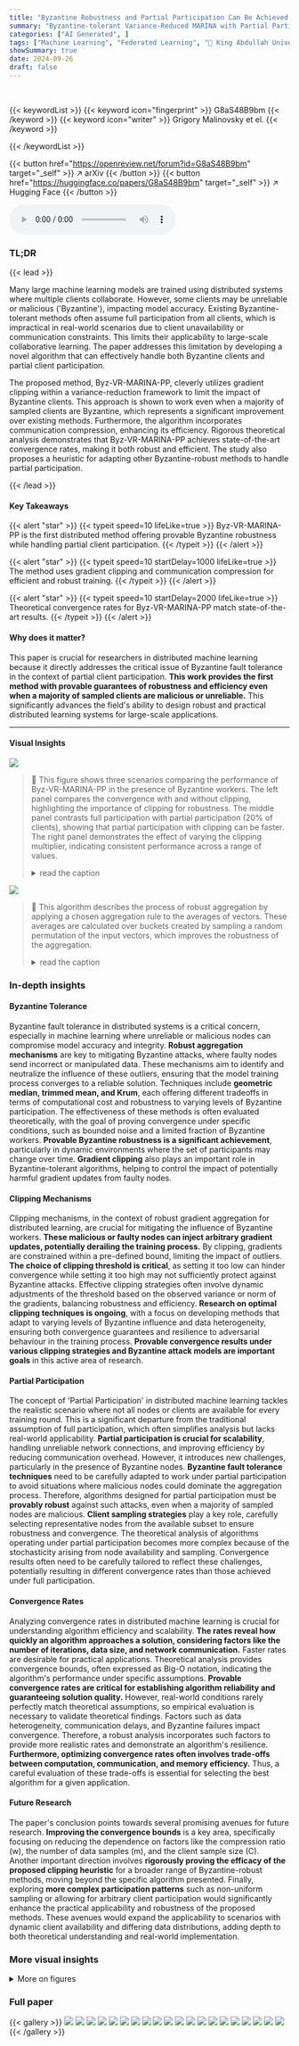 ```yaml
---
title: "Byzantine Robustness and Partial Participation Can Be Achieved at Once: Just Clip Gradient Differences"
summary: "Byzantine-tolerant Variance-Reduced MARINA with Partial Participation (Byz-VR-MARINA-PP) is the first distributed method to simultaneously achieve Byzantine robustness and partial client participation..."
categories: ["AI Generated", ]
tags: ["Machine Learning", "Federated Learning", "🏢 King Abdullah University of Science and Technology",]
showSummary: true
date: 2024-09-26
draft: false
---
```


<br>

{{< keywordList >}}
{{< keyword icon="fingerprint" >}} G8aS48B9bm {{< /keyword >}}
{{< keyword icon="writer" >}} Grigory Malinovsky et el. {{< /keyword >}}
 
{{< /keywordList >}}

{{< button href="https://openreview.net/forum?id=G8aS48B9bm" target="_self" >}}
↗ arXiv
{{< /button >}}
{{< button href="https://huggingface.co/papers/G8aS48B9bm" target="_self" >}}
↗ Hugging Face
{{< /button >}}



<audio controls>
    <source src="https://ai-paper-reviewer.com/G8aS48B9bm/podcast.wav" type="audio/wav">
    Your browser does not support the audio element.
</audio>


### TL;DR


{{< lead >}}

Many large machine learning models are trained using distributed systems where multiple clients collaborate. However, some clients may be unreliable or malicious ('Byzantine'), impacting model accuracy. Existing Byzantine-tolerant methods often assume full participation from all clients, which is impractical in real-world scenarios due to client unavailability or communication constraints. This limits their applicability to large-scale collaborative learning.  The paper addresses this limitation by developing a novel algorithm that can effectively handle both Byzantine clients and partial client participation. 

The proposed method, Byz-VR-MARINA-PP, cleverly utilizes gradient clipping within a variance-reduction framework to limit the impact of Byzantine clients.  This approach is shown to work even when a majority of sampled clients are Byzantine, which represents a significant improvement over existing methods.  Furthermore, the algorithm incorporates communication compression, enhancing its efficiency. Rigorous theoretical analysis demonstrates that Byz-VR-MARINA-PP achieves state-of-the-art convergence rates, making it both robust and efficient.  The study also proposes a heuristic for adapting other Byzantine-robust methods to handle partial participation.

{{< /lead >}}


#### Key Takeaways

{{< alert "star" >}}
{{< typeit speed=10 lifeLike=true >}} Byz-VR-MARINA-PP is the first distributed method offering provable Byzantine robustness while handling partial client participation. {{< /typeit >}}
{{< /alert >}}

{{< alert "star" >}}
{{< typeit speed=10 startDelay=1000 lifeLike=true >}} The method uses gradient clipping and communication compression for efficient and robust training. {{< /typeit >}}
{{< /alert >}}

{{< alert "star" >}}
{{< typeit speed=10 startDelay=2000 lifeLike=true >}} Theoretical convergence rates for Byz-VR-MARINA-PP match state-of-the-art results. {{< /typeit >}}
{{< /alert >}}

#### Why does it matter?
This paper is crucial for researchers in distributed machine learning because it directly addresses the critical issue of Byzantine fault tolerance in the context of partial client participation.  **This work provides the first method with provable guarantees of robustness and efficiency even when a majority of sampled clients are malicious or unreliable.** This significantly advances the field's ability to design robust and practical distributed learning systems for large-scale applications.

------
#### Visual Insights



![](https://ai-paper-reviewer.com/G8aS48B9bm/figures_8_1.jpg)

> 🔼 This figure shows three scenarios comparing the performance of Byz-VR-MARINA-PP in the presence of Byzantine workers. The left panel compares the convergence with and without clipping, highlighting the importance of clipping for robustness. The middle panel contrasts full participation with partial participation (20% of clients), showing that partial participation with clipping can be faster. The right panel demonstrates the effect of varying the clipping multiplier, indicating consistent performance across a range of values.
> <details>
> <summary>read the caption</summary>
> Figure 1: The optimality gap f(xk) − f(x*) for 3 different scenarios. We use coordinate-wise mean with bucketing equal to 2 as an aggregation and shift-back as an attack. We use the a9a dataset, where each worker accesses the full dataset with 15 good and 5 Byzantine workers. We do not use any compression. In each step, we sample 20% of clients uniformly at random to participate in the given round unless we specifically mention that we use full participation. Left: Linear convergence of Byz-VR-MARINA-PP with clipping versus non-convergence without clipping. Middle: Full versus partial participation, showing faster convergence with clipping. Right: Clipping multiplier λ sensitivity, demonstrating consistent linear convergence across varying λ values.
> </details>





![](https://ai-paper-reviewer.com/G8aS48B9bm/tables_22_1.jpg)

> 🔼 This algorithm describes the process of robust aggregation by applying a chosen aggregation rule to the averages of vectors. These averages are calculated over buckets created by sampling a random permutation of the input vectors, which improves the robustness of the aggregation.
> <details>
> <summary>read the caption</summary>
> Algorithm 2 Bucketing Algorithm (Karimireddy et al., 2022)
> </details>





### In-depth insights


#### Byzantine Tolerance
Byzantine fault tolerance in distributed systems is a critical concern, especially in machine learning where unreliable or malicious nodes can compromise model accuracy and integrity.  **Robust aggregation mechanisms** are key to mitigating Byzantine attacks, where faulty nodes send incorrect or manipulated data.  These mechanisms aim to identify and neutralize the influence of these outliers, ensuring that the model training process converges to a reliable solution. Techniques include **geometric median, trimmed mean, and Krum**, each offering different tradeoffs in terms of computational cost and robustness to varying levels of Byzantine participation.  The effectiveness of these methods is often evaluated theoretically, with the goal of proving convergence under specific conditions, such as bounded noise and a limited fraction of Byzantine workers.  **Provable Byzantine robustness is a significant achievement**, particularly in dynamic environments where the set of participants may change over time.  **Gradient clipping** also plays an important role in Byzantine-tolerant algorithms, helping to control the impact of potentially harmful gradient updates from faulty nodes.

#### Clipping Mechanisms
Clipping mechanisms, in the context of robust gradient aggregation for distributed learning, are crucial for mitigating the influence of Byzantine workers.  **These malicious or faulty nodes can inject arbitrary gradient updates, potentially derailing the training process.**  By clipping, gradients are constrained within a pre-defined bound, limiting the impact of outliers.  **The choice of clipping threshold is critical**, as setting it too low can hinder convergence while setting it too high may not sufficiently protect against Byzantine attacks.  Effective clipping strategies often involve dynamic adjustments of the threshold based on the observed variance or norm of the gradients, balancing robustness and efficiency. **Research on optimal clipping techniques is ongoing**, with a focus on developing methods that adapt to varying levels of Byzantine influence and data heterogeneity, ensuring both convergence guarantees and resilience to adversarial behaviour in the training process.  **Provable convergence results under various clipping strategies and Byzantine attack models are important goals** in this active area of research.

#### Partial Participation
The concept of 'Partial Participation' in distributed machine learning tackles the realistic scenario where not all nodes or clients are available for every training round. This is a significant departure from the traditional assumption of full participation, which often simplifies analysis but lacks real-world applicability.  **Partial participation is crucial for scalability**, handling unreliable network connections, and improving efficiency by reducing communication overhead. However, it introduces new challenges, particularly in the presence of Byzantine nodes.  **Byzantine fault tolerance techniques** need to be carefully adapted to work under partial participation to avoid situations where malicious nodes could dominate the aggregation process. Therefore, algorithms designed for partial participation must be **provably robust** against such attacks, even when a majority of sampled nodes are malicious.  **Client sampling strategies** play a key role, carefully selecting representative nodes from the available subset to ensure robustness and convergence. The theoretical analysis of algorithms operating under partial participation becomes more complex because of the stochasticity arising from node availability and sampling. Convergence results often need to be carefully tailored to reflect these challenges, potentially resulting in different convergence rates than those achieved under full participation.

#### Convergence Rates
Analyzing convergence rates in distributed machine learning is crucial for understanding algorithm efficiency and scalability.  **The rates reveal how quickly an algorithm approaches a solution, considering factors like the number of iterations, data size, and network communication.**  Faster rates are desirable for practical applications.  Theoretical analysis provides convergence bounds, often expressed as Big-O notation, indicating the algorithm's performance under specific assumptions.  **Provable convergence rates are critical for establishing algorithm reliability and guaranteeing solution quality.** However, real-world conditions rarely perfectly match theoretical assumptions, so empirical evaluation is necessary to validate theoretical findings. Factors such as data heterogeneity, communication delays, and Byzantine failures impact convergence.  Therefore, a robust analysis incorporates such factors to provide more realistic rates and demonstrate an algorithm's resilience. **Furthermore, optimizing convergence rates often involves trade-offs between computation, communication, and memory efficiency.**  Thus, a careful evaluation of these trade-offs is essential for selecting the best algorithm for a given application.

#### Future Research
The paper's conclusion points towards several promising avenues for future research.  **Improving the convergence bounds** is a key area, specifically focusing on reducing the dependence on factors like the compression ratio (w), the number of data samples (m), and the client sample size (C).  Another important direction involves **rigorously proving the efficacy of the proposed clipping heuristic** for a broader range of Byzantine-robust methods, moving beyond the specific algorithm presented.  Finally, exploring **more complex participation patterns** such as non-uniform sampling or allowing for arbitrary client participation would significantly enhance the practical applicability and robustness of the proposed methods.  These avenues would expand the applicability to scenarios with dynamic client availability and differing data distributions, adding depth to both theoretical understanding and real-world implementation.


### More visual insights

<details>
<summary>More on figures
</summary>


![](https://ai-paper-reviewer.com/G8aS48B9bm/figures_9_1.jpg)

> 🔼 This figure compares three scenarios to illustrate the performance of Byz-VR-MARINA-PP. The left panel shows the linear convergence with clipping against non-convergence without clipping in a full participation setting. The middle panel contrasts full participation with partial participation, highlighting faster convergence when clipping is employed. The right panel demonstrates the consistent linear convergence across varying clipping multipliers (λ), showing robustness to parameter tuning.
> <details>
> <summary>read the caption</summary>
> Figure 1: The optimality gap f(xk) − f(x*) for 3 different scenarios. We use coordinate-wise mean with bucketing equal to 2 as an aggregation and shift-back as an attack. We use the a9a dataset, where each worker accesses the full dataset with 15 good and 5 Byzantine workers. We do not use any compression. In each step, we sample 20% of clients uniformly at random to participate in the given round unless we specifically mention that we use full participation. Left: Linear convergence of Byz-VR-MARINA-PP with clipping versus non-convergence without clipping. Middle: Full versus partial participation, showing faster convergence with clipping. Right: Clipping multiplier λ sensitivity, demonstrating consistent linear convergence across varying λ values.
> </details>



![](https://ai-paper-reviewer.com/G8aS48B9bm/figures_73_1.jpg)

> 🔼 This figure demonstrates the effectiveness of the proposed Byz-VR-MARINA-PP algorithm under different scenarios.  It shows three sets of experiments comparing the optimality gap (difference between current and optimal objective function values) over epochs of training. The left panel compares the algorithm's performance with and without clipping, showcasing linear convergence with clipping and failure to converge without. The middle panel shows that partial participation leads to faster convergence compared to full participation when using clipping. The right panel displays the algorithm's robustness to different clipping multiplier values, demonstrating consistent linear convergence.
> <details>
> <summary>read the caption</summary>
> Figure 1: The optimality gap f(xk) − f(x*) for 3 different scenarios. We use coordinate-wise mean with bucketing equal to 2 as an aggregation and shift-back as an attack. We use the a9a dataset, where each worker accesses the full dataset with 15 good and 5 Byzantine workers. We do not use any compression. In each step, we sample 20% of clients uniformly at random to participate in the given round unless we specifically mention that we use full participation. Left: Linear convergence of Byz-VR-MARINA-PP with clipping versus non-convergence without clipping. Middle: Full versus partial participation, showing faster convergence with clipping. Right: Clipping multiplier λ sensitivity, demonstrating consistent linear convergence across varying λ values.
> </details>



![](https://ai-paper-reviewer.com/G8aS48B9bm/figures_73_2.jpg)

> 🔼 This figure shows the optimality gap, which is the difference between the current function value and the optimal function value, in three different experimental scenarios. The first scenario compares the linear convergence rate of the Byz-VR-MARINA-PP algorithm with and without gradient clipping, showing the critical role of clipping for convergence when facing Byzantine workers. The second scenario contrasts the convergence speed under full participation versus partial participation, highlighting the benefit of partial participation when combined with clipping. The third scenario examines the sensitivity of convergence to the clipping multiplier (λ), demonstrating consistent linear convergence across a range of λ values.
> <details>
> <summary>read the caption</summary>
> Figure 1: The optimality gap f(xk) − f(x*) for 3 different scenarios. We use coordinate-wise mean with bucketing equal to 2 as an aggregation and shift-back as an attack. We use the a9a dataset, where each worker accesses the full dataset with 15 good and 5 Byzantine workers. We do not use any compression. In each step, we sample 20% of clients uniformly at random to participate in the given round unless we specifically mention that we use full participation. Left: Linear convergence of Byz-VR-MARINA-PP with clipping versus non-convergence without clipping. Middle: Full versus partial participation, showing faster convergence with clipping. Right: Clipping multiplier λ sensitivity, demonstrating consistent linear convergence across varying λ values.
> </details>



</details>






### Full paper

{{< gallery >}}
<img src="https://ai-paper-reviewer.com/G8aS48B9bm/1.png" class="grid-w50 md:grid-w33 xl:grid-w25" />
<img src="https://ai-paper-reviewer.com/G8aS48B9bm/2.png" class="grid-w50 md:grid-w33 xl:grid-w25" />
<img src="https://ai-paper-reviewer.com/G8aS48B9bm/3.png" class="grid-w50 md:grid-w33 xl:grid-w25" />
<img src="https://ai-paper-reviewer.com/G8aS48B9bm/4.png" class="grid-w50 md:grid-w33 xl:grid-w25" />
<img src="https://ai-paper-reviewer.com/G8aS48B9bm/5.png" class="grid-w50 md:grid-w33 xl:grid-w25" />
<img src="https://ai-paper-reviewer.com/G8aS48B9bm/6.png" class="grid-w50 md:grid-w33 xl:grid-w25" />
<img src="https://ai-paper-reviewer.com/G8aS48B9bm/7.png" class="grid-w50 md:grid-w33 xl:grid-w25" />
<img src="https://ai-paper-reviewer.com/G8aS48B9bm/8.png" class="grid-w50 md:grid-w33 xl:grid-w25" />
<img src="https://ai-paper-reviewer.com/G8aS48B9bm/9.png" class="grid-w50 md:grid-w33 xl:grid-w25" />
<img src="https://ai-paper-reviewer.com/G8aS48B9bm/10.png" class="grid-w50 md:grid-w33 xl:grid-w25" />
<img src="https://ai-paper-reviewer.com/G8aS48B9bm/11.png" class="grid-w50 md:grid-w33 xl:grid-w25" />
<img src="https://ai-paper-reviewer.com/G8aS48B9bm/12.png" class="grid-w50 md:grid-w33 xl:grid-w25" />
<img src="https://ai-paper-reviewer.com/G8aS48B9bm/13.png" class="grid-w50 md:grid-w33 xl:grid-w25" />
<img src="https://ai-paper-reviewer.com/G8aS48B9bm/14.png" class="grid-w50 md:grid-w33 xl:grid-w25" />
<img src="https://ai-paper-reviewer.com/G8aS48B9bm/15.png" class="grid-w50 md:grid-w33 xl:grid-w25" />
<img src="https://ai-paper-reviewer.com/G8aS48B9bm/16.png" class="grid-w50 md:grid-w33 xl:grid-w25" />
<img src="https://ai-paper-reviewer.com/G8aS48B9bm/17.png" class="grid-w50 md:grid-w33 xl:grid-w25" />
<img src="https://ai-paper-reviewer.com/G8aS48B9bm/18.png" class="grid-w50 md:grid-w33 xl:grid-w25" />
<img src="https://ai-paper-reviewer.com/G8aS48B9bm/19.png" class="grid-w50 md:grid-w33 xl:grid-w25" />
<img src="https://ai-paper-reviewer.com/G8aS48B9bm/20.png" class="grid-w50 md:grid-w33 xl:grid-w25" />
{{< /gallery >}}